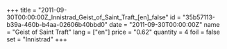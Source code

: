 +++
title = "2011-09-30T00:00:00Z_Innistrad_Geist_of_Saint_Traft_[en]_false"
id = "35b57113-b39a-460b-b4aa-02606b40bbd0"
date = "2011-09-30T00:00:00Z"
name = "Geist of Saint Traft"
lang = ["en"]
price = "0.62"
quantity = 4
foil = false
set = "Innistrad"
+++
